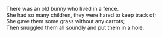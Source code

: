 There was an old bunny who lived in a fence.  
She had so many children, they were hared to keep track of;  
She gave them some grass without any carrots;  
Then snuggled them all soundly and put them in a hole.  
